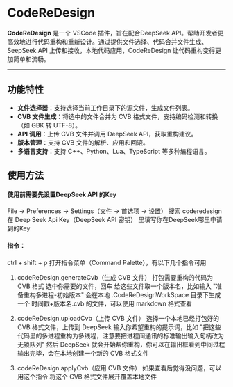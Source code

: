 # CodeReDesign

**CodeReDesign** 是一个 VSCode 插件，旨在配合DeepSeek API。帮助开发者更高效地进行代码重构和重新设计。通过提供文件选择、代码合并文件生成、SeepSeek API 上传和接收，本地代码应用，CodeReDesign 让代码重构变得更加简单和流畅。

---

## 功能特性

- **文件选择器**：支持选择当前工作目录下的源文件，生成文件列表。
- **CVB 文件生成**：将选中的文件合并为 CVB 格式文件，支持编码检测和转换（如 GBK 转 UTF-8）。
- **API 调用**：上传 CVB 文件并调用 DeepSeek API，获取重构建议。
- **版本管理**：支持 CVB 文件的解析、应用和回滚。
- **多语言支持**：支持 C++、Python、Lua、TypeScript 等多种编程语言。

## 使用方法

#### 使用前需要先设置DeepSeek API 的Key
File -> Preferences -> Settings（文件 -> 首选项 -> 设置）
搜索 coderedesign
在 Deep Seek Api Key（DeepSeek API 密钥）
里填写你在DeepSeek哪里申请到的Key

#### 指令：
ctrl + shift + p 打开指令菜单（Command Palette），有以下几个指令可用

1. codeReDesign.generateCvb（生成 CVB 文件）
打包需要重构的代码为 CVB 格式
选中你需要的文件，回车
给这些文件取一个版本名，比如输入 "准备重构多进程-初始版本"
会在本地 .CodeReDesignWorkSpace 目录下生成一个 时间戳+版本名.cvb 的文件，可以使用 markdown 格式查看

2. codeReDesign.uploadCvb（上传 CVB 文件）
选择一个本地已经打包好的 CVB 格式文件，上传到 DeepSeek
输入你希望重构的提示词，比如 "把这些代码里的多进程重构为多线程，注意要把进程间通讯的标准输出输入句柄改为无锁队列"
然后 DeepSeek 就会开始帮你重构，你可以在输出框看到中间过程
输出完毕，会在本地创建一个新的 CVB 格式文件

3. codeReDesign.applyCvb（应用 CVB 文件）
如果查看后觉得没问题，可以用这个指令
将这个 CVB 格式文件展开覆盖本地文件
